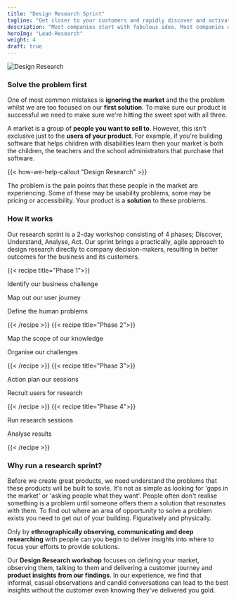 ```yaml
---
title: "Design Research Sprint"
tagline: "Get closer to your customers and rapidly discover and activate opportunities"
description: "Most companies start with fabulous idea. Most companies also fail in the first year. You wouldn't think that two are connected but often, they are. The truth is that most companies start because someone has a 'cool new idea' that they and their co-founders think is cool. But cool ideas don't make money. Solving real problems for paying customers makes money."
heroImg: "Lead-Research"
weight: 4
draft: true
---
```

<div class="full-width"><img class="lazyload" data-src="/images/package-research.png" data-srcset="/images/package-research@2x.png 800w" alt="Design Research" /></div>

### Solve the problem first
One of most common mistakes is **ignoring the market** and the the problem whilst we are too focused on our **first solution**. To make sure our product is successful we need to make sure we're hitting the sweet spot with all three.

A market is a group of **people you want to sell to**. However, this isn't exclusive just to the **users of your product**. For example, if you're building software that helps children with disabilities learn then your market is both the children, the teachers and the school administrators that purchase that software.

{{< how-we-help-callout "Design Research" >}}

The problem is the pain points that these people in the market are experiencing. Some of these may be usability problems, some may be pricing or accessibility. Your product is a **solution** to these problems. 

### How it works
Our research sprint is a 2-day workshop consisting of 4 phases; Discover, Understand, Analyse, Act. Our sprint brings a practically, agile approach to design research directly to company decision-makers, resulting in better outcomes for the business and its customers.

<div class="full-width">
  <grid columns="4">
    <c>
      {{< recipe title="Phase 1">}}
        <p>Identify our business challenge</p>
        <p>Map out our user journey</p>
        <p>Define the human problems</p>        
      {{< /recipe >}}
    </c>
    <c>
      {{< recipe title="Phase 2">}}
        <p>Map the scope of our knowledge</p>
        <p>Organise our challenges</p>        
      {{< /recipe >}}
    </c>
    <c>
      {{< recipe title="Phase 3">}}
        <p>Action plan our sessions</p>
        <p>Recruit users for research</p>          
      {{< /recipe >}}
    </c>
    <c>
      {{< recipe title="Phase 4">}}
        <p>Run research sessions</p>
        <p>Analyse results</p>          
      {{< /recipe >}}
    </c>
  </grid>
</div>

### Why run a research sprint?
Before we create great products, we need understand the problems that these products will be built to sovle. It's not as simple as looking for 'gaps in the market' or 'asking people what they want'. People often don't realise something is a problem until someone offers them a solution that resonates with them. To find out where an area of opportunity to solve a problem exists you need to get out of your building. Figuratively and physically. 

Only by **ethnographically observing, communicating and deep researching** with people can you begin to deliver insights into where to focus your efforts to provide solutions.

Our **Design Research workshop** focuses on defining your market, observing them, talking to them and delivering a customer journey and **product insights from our findings**. In our experience, we find that informal, casual observations and candid conversations can lead to the best insights without the customer even knowing they've delivered you gold.







